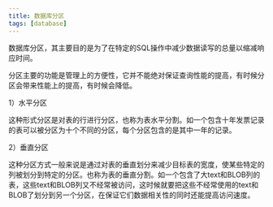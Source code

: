 ```yaml
---
title: 数据库分区
tags: [database]
---
```


数据库分区，其主要目的是为了在特定的SQL操作中减少数据读写的总量以缩减响应时间。

分区主要的功能是管理上的方便性，它并不能绝对保证查询性能的提高，有时候分区会带来性能上的提高，有时候会降低。

1）水平分区

这种形式分区是对表的行进行分区，也称为表水平分割。如一个包含十年发票记录的表可以被分区为十个不同的分区，每个分区包含的是其中一年的记录。

2）垂直分区

这种分区方式一般来说是通过对表的垂直划分来减少目标表的宽度，使某些特定的列被划分到特定的分区。也称为表的垂直分割。如一个包含了大text和BLOB列的表，这些text和BLOB列又不经常被访问，这时候就要把这些不经常使用的text和BLOB了划分到另一个分区，在保证它们数据相关性的同时还能提高访问速度。
